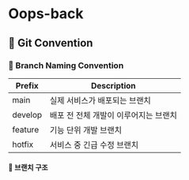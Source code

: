 # Oops-back
## 📠 Git Convention

### 🤝 Branch Naming Convention

| Prefix  | Description                      |
|---------|----------------------------------|
| main    | 실제 서비스가 배포되는 브랜치         |
| develop | 배포 전 전체 개발이 이루어지는 브랜치   |
| feature | 기능 단위 개발 브랜치               |
| hotfix  | 서비스 중 긴급 수정 브랜치            |

#### 📌 브랜치 구조

